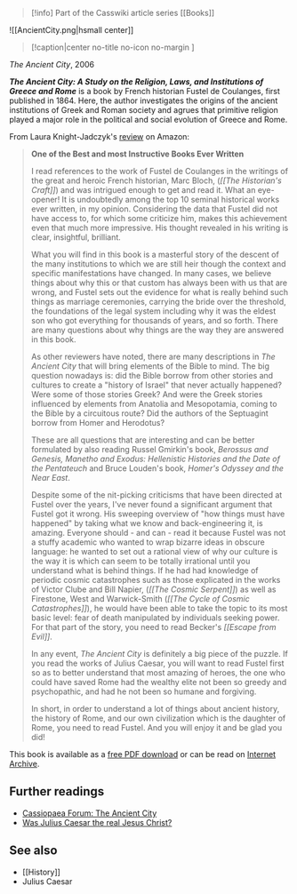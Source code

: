 > [!info] Part of the Casswiki article series [[Books]]

![[AncientCity.png|hsmall center]]
> [!caption|center no-title no-icon no-margin ]
> 
_The Ancient City_, 2006

_**The Ancient City: A Study on the Religion, Laws, and Institutions of Greece and Rome**_ is a book by French historian Fustel de Coulanges, first published in 1864. Here, the author investigates the origins of the ancient institutions of Greek and Roman society and agrues that primitive religion played a major role in the political and social evolution of Greece and Rome.

From Laura Knight-Jadczyk's [review](http://www.amazon.com/review/R807UTXZOOPN3/) on Amazon:

> **One of the Best and most Instructive Books Ever Written**
> 
> I read references to the work of Fustel de Coulanges in the writings of the great and heroic French historian, Marc Bloch, (_[[The Historian's Craft]]_) and was intrigued enough to get and read it. What an eye-opener! It is undoubtedly among the top 10 seminal historical works ever written, in my opinion. Considering the data that Fustel did not have access to, for which some criticize him, makes this achievement even that much more impressive. His thought revealed in his writing is clear, insightful, brilliant.
> 
> What you will find in this book is a masterful story of the descent of the many institutions to which we are still heir though the context and specific manifestations have changed. In many cases, we believe things about why this or that custom has always been with us that are wrong, and Fustel sets out the evidence for what is really behind such things as marriage ceremonies, carrying the bride over the threshold, the foundations of the legal system including why it was the eldest son who got everything for thousands of years, and so forth. There are many questions about why things are the way they are answered in this book.
> 
> As other reviewers have noted, there are many descriptions in _The Ancient City_ that will bring elements of the Bible to mind. The big question nowadays is: did the Bible borrow from other stories and cultures to create a "history of Israel" that never actually happened? Were some of those stories Greek? And were the Greek stories influenced by elements from Anatolia and Mesopotamia, coming to the Bible by a circuitous route? Did the authors of the Septuagint borrow from Homer and Herodotus?
> 
> These are all questions that are interesting and can be better formulated by also reading Russel Gmirkin's book, _Berossus and Genesis, Manetho and Exodus: Hellenistic Histories and the Date of the Pentateuch_ and Bruce Louden's book, _Homer's Odyssey and the Near East_.
> 
> Despite some of the nit-picking criticisms that have been directed at Fustel over the years, I've never found a significant argument that Fustel got it wrong. His sweeping overview of "how things must have happened" by taking what we know and back-engineering it, is amazing. Everyone should - and can - read it because Fustel was not a stuffy academic who wanted to wrap bizarre ideas in obscure language: he wanted to set out a rational view of why our culture is the way it is which can seem to be totally irrational until you understand what is behind things. If he had had knowledge of periodic cosmic catastrophes such as those explicated in the works of Victor Clube and Bill Napier, (_[[The Cosmic Serpent]]_) as well as Firestone, West and Warwick-Smith (_[[The Cycle of Cosmic Catastrophes]]_), he would have been able to take the topic to its most basic level: fear of death manipulated by individuals seeking power. For that part of the story, you need to read Becker's _[[Escape from Evil]]_.
> 
> In any event, _The Ancient City_ is definitely a big piece of the puzzle. If you read the works of Julius Caesar, you will want to read Fustel first so as to better understand that most amazing of heroes, the one who could have saved Rome had the wealthy elite not been so greedy and psychopathic, and had he not been so humane and forgiving.
> 
> In short, in order to understand a lot of things about ancient history, the history of Rome, and our own civilization which is the daughter of Rome, you need to read Fustel. And you will enjoy it and be glad you did!

This book is available as a [free PDF download](http://socserv2.socsci.mcmaster.ca/econ/ugcm/3ll3/fustel/AncientCity.pdf) or can be read on [Internet Archive](https://archive.org/details/cu31924100532054).

Further readings
----------------

*   [Cassiopaea Forum: The Ancient City](https://cassiopaea.org/forum/index.php/topic,31187.0.html)
*   [Was Julius Caesar the real Jesus Christ?](https://cassiopaea.org/forum/index.php/topic,31732.0.html)

See also
--------

*   [[History]]
*   Julius Caesar